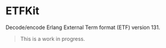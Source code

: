 # ETFKit

Decode/encode Erlang External Term format (ETF) version 131. 

> This is a work in progress.
